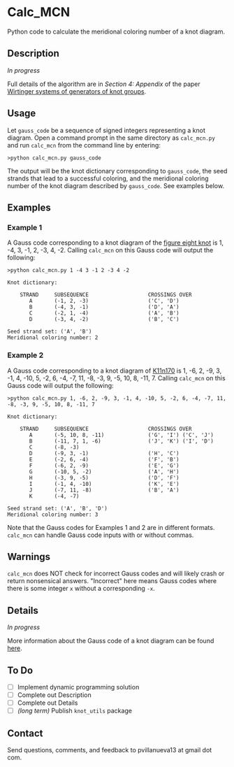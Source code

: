 # Calc_MCN

Python code to calculate the meridional coloring number of a knot diagram.

## Description

*In progress*

Full details of the algorithm are in *Section 4: Appendix* of the paper [Wirtinger systems of generators of knot groups][wirtpaper].


## Usage

Let `gauss_code` be a sequence of signed integers representing a knot diagram.  Open a command prompt in the same directory as `calc_mcn.py` and run `calc_mcn` from the command line by entering:

```
>python calc_mcn.py gauss_code
```

The output will be the knot dictionary corresponding to `gauss_code`, the seed strands that lead to a successful coloring, and the meridional coloring number of the knot diagram described by `gauss_code`.  See examples below.

## Examples

### Example 1

A Gauss code corresponding to a knot diagram of the [figure eight knot][fig8] is 1, -4, 3, -1, 2, -3, 4, -2.  Calling `calc_mcn` on this Gauss code will output the following:

```
>python calc_mcn.py 1 -4 3 -1 2 -3 4 -2

Knot dictionary:

    STRAND     SUBSEQUENCE                   CROSSINGS OVER
       A       (-1, 2, -3)                   ('C', 'D')
       B       (-4, 3, -1)                   ('D', 'A')
       C       (-2, 1, -4)                   ('A', 'B')
       D       (-3, 4, -2)                   ('B', 'C')

Seed strand set: ('A', 'B')
Meridional coloring number: 2
```

### Example 2

A Gauss code corresponding to a knot diagram of [K11n170][sample_knot] is 1, -6, 2, -9, 3, -1, 4, -10, 5, -2, 6, -4, -7, 11, -8, -3, 9, -5, 10, 8, -11, 7.  Calling `calc_mcn` on this Gauss code will output the following:

```
>python calc_mcn.py 1, -6, 2, -9, 3, -1, 4, -10, 5, -2, 6, -4, -7, 11, -8, -3, 9, -5, 10, 8, -11, 7

Knot dictionary:

    STRAND     SUBSEQUENCE                   CROSSINGS OVER
       A       (-5, 10, 8, -11)              ('G', 'I') ('C', 'J')
       B       (-11, 7, 1, -6)               ('J', 'K') ('I', 'D')
       C       (-8, -3)
       D       (-9, 3, -1)                   ('H', 'C')
       E       (-2, 6, -4)                   ('F', 'B')
       F       (-6, 2, -9)                   ('E', 'G')
       G       (-10, 5, -2)                  ('A', 'H')
       H       (-3, 9, -5)                   ('D', 'F')
       I       (-1, 4, -10)                  ('K', 'E')
       J       (-7, 11, -8)                  ('B', 'A')
       K       (-4, -7)

Seed strand set: ('A', 'B', 'D')
Meridional coloring number: 3
```

Note that the Gauss codes for Examples 1 and 2 are in different formats.  `calc_mcn` can handle Gauss code inputs with or without commas.

## Warnings

`calc_mcn` does NOT check for incorrect Gauss codes and will likely crash or return nonsensical answers.  "Incorrect" here means Gauss codes where there is some integer `x` without a corresponding `-x`.

## Details

*In progress*

More information about the Gauss code of a knot diagram can be found [here][gaussinfo].

## To Do

- [ ] Implement dynamic programming solution 
- [ ] Complete out Description
- [ ] Complete out Details
- [ ] *(long term)* Publish `knot_utils` package

## Contact

Send questions, comments, and feedback to pvillanueva13 at gmail dot com.

[wirtpaper]: https://arxiv.org/abs/1705.03108
[gaussinfo]: http://katlas.org/wiki/Gauss_Codes
[fig8]: http://katlas.org/wiki/4_1
[sample_knot]: http://katlas.org/wiki/K11n170

